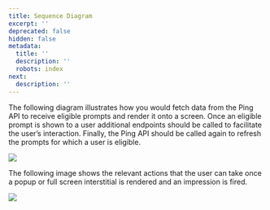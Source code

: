```yaml
---
title: Sequence Diagram
excerpt: ''
deprecated: false
hidden: false
metadata:
  title: ''
  description: ''
  robots: index
next:
  description: ''
---
```

The following diagram illustrates how you would fetch data from the Ping API to receive eligible prompts and render it onto a screen. Once an eligible prompt is shown to a user additional endpoints should be called to facilitate the user’s interaction. Finally, the Ping API should be called again to refresh the prompts for which a user is eligible.

<Image align="center" src="https://files.readme.io/8559e77-api-sequence.png" />

The following image shows the relevant actions that the user can take once a popup or full screen interstitial is rendered and an impression is fired.

<Image align="center" src="https://files.readme.io/6b58ccf-api-sequence-2.png" />